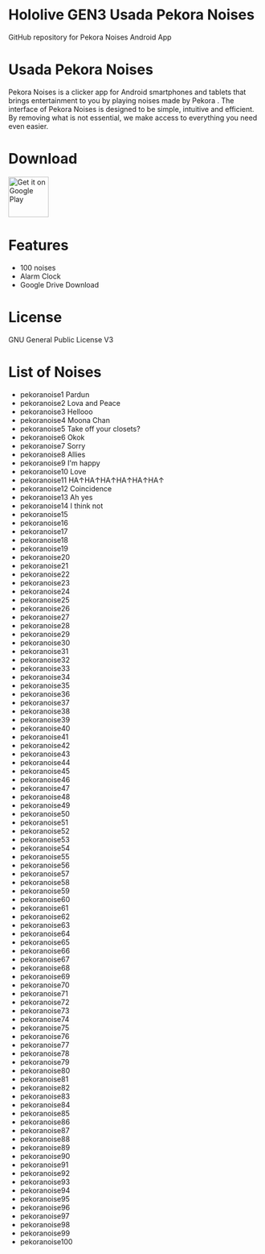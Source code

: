 # Hololive GEN3 Usada Pekora Noises
 GitHub repository for Pekora Noises Android App

# Usada Pekora Noises
Pekora Noises is a clicker app for Android smartphones and tablets that brings entertainment to you by playing noises made by Pekora .
The interface of Pekora Noises is designed to be simple, intuitive and efficient. By removing what is not essential, we make access to everything you need even easier.

# Download
[<img src="https://play.google.com/intl/en_us/badges/images/generic/en_badge_web_generic.png"
alt="Get it on Google Play"
height="80">](https://play.google.com/store/apps/details?id=com.yuzumin.pekoranoises)

# Features
* 100 noises
* Alarm Clock
* Google Drive Download

# License
GNU General Public License V3

# List of Noises
* pekoranoise1 Pardun
* pekoranoise2 Lova and Peace
* pekoranoise3 Hellooo
* pekoranoise4 Moona Chan
* pekoranoise5 Take off your closets?
* pekoranoise6 Okok
* pekoranoise7 Sorry
* pekoranoise8 Allies
* pekoranoise9 I'm happy
* pekoranoise10 Love
* pekoranoise11 HA↑HA↑HA↑HA↑HA↑HA↑
* pekoranoise12 Coincidence
* pekoranoise13 Ah yes
* pekoranoise14 I think not
* pekoranoise15
* pekoranoise16
* pekoranoise17
* pekoranoise18
* pekoranoise19
* pekoranoise20
* pekoranoise21
* pekoranoise22
* pekoranoise23
* pekoranoise24
* pekoranoise25
* pekoranoise26
* pekoranoise27
* pekoranoise28
* pekoranoise29
* pekoranoise30
* pekoranoise31
* pekoranoise32
* pekoranoise33
* pekoranoise34
* pekoranoise35
* pekoranoise36
* pekoranoise37
* pekoranoise38
* pekoranoise39
* pekoranoise40
* pekoranoise41
* pekoranoise42
* pekoranoise43
* pekoranoise44
* pekoranoise45
* pekoranoise46
* pekoranoise47
* pekoranoise48
* pekoranoise49
* pekoranoise50
* pekoranoise51
* pekoranoise52
* pekoranoise53
* pekoranoise54
* pekoranoise55
* pekoranoise56
* pekoranoise57
* pekoranoise58
* pekoranoise59
* pekoranoise60
* pekoranoise61
* pekoranoise62
* pekoranoise63
* pekoranoise64
* pekoranoise65
* pekoranoise66
* pekoranoise67
* pekoranoise68
* pekoranoise69
* pekoranoise70
* pekoranoise71
* pekoranoise72
* pekoranoise73
* pekoranoise74
* pekoranoise75
* pekoranoise76
* pekoranoise77
* pekoranoise78
* pekoranoise79
* pekoranoise80
* pekoranoise81
* pekoranoise82
* pekoranoise83
* pekoranoise84
* pekoranoise85
* pekoranoise86
* pekoranoise87
* pekoranoise88
* pekoranoise89
* pekoranoise90
* pekoranoise91
* pekoranoise92
* pekoranoise93
* pekoranoise94
* pekoranoise95
* pekoranoise96
* pekoranoise97
* pekoranoise98
* pekoranoise99
* pekoranoise100
